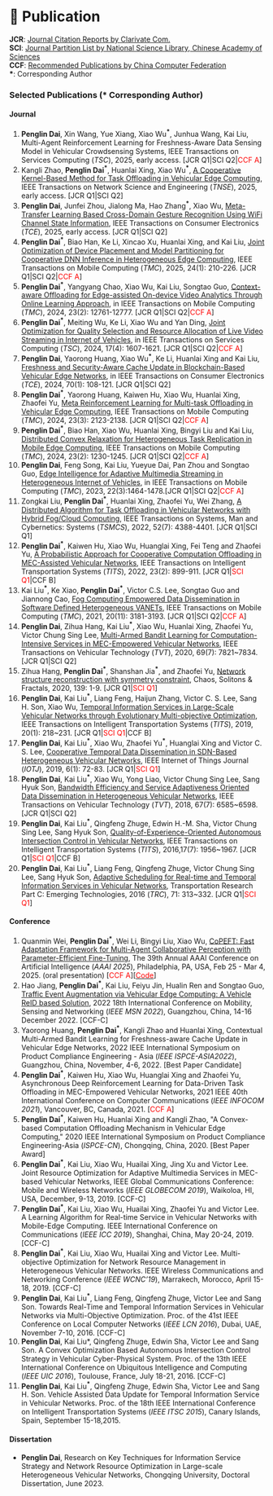 # 📖 Publication

**JCR**: <a href="https://jcr.clarivate.com/jcr/home" class="no-underline">Journal Citation Reports by Clarivate Com.</a>    
**SCI**: <a href="https://www.fenqubiao.com" class="no-underline">Journal Partition List by National Science Library, Chinese Academy of Sciences</a>    
**CCF**: <a href="https://www.ccf.org.cn/Academic_Evaluation/By_category/" class="no-underline">Recommended Publications by China Computer Federation</a>    
**\***: Corresponding Author

<!-- #### Preprint -->
### Selected Publications (**\*** Corresponding Author)
#### Journal
1. **Penglin Dai**, Xin Wang, Yue Xiang, Xiao Wu<sup>**\***</sup>, Junhua Wang,  Kai Liu, Multi-Agent Reinforcement Learning for Freshness-Aware
Data Sensing Model in Vehicular Crowdsensing Systems, IEEE Transactions on Services Computing (*TSC*), 2025, early access. [JCR Q1\|SCI Q2\|<font color="red">CCF A</font>]
2. Kangli Zhao, **Penglin Dai**<sup>**\***</sup>, Huanlai Xing, Xiao Wu<sup>**\***</sup>, <a href="https://ieeexplore.ieee.org/document/10985845" class="no-underline">A Cooperative Kernel-Based Method for Task Offloading in Vehicular Edge Computing</a>, IEEE Transactions on Network Science and Engineering (*TNSE*), 2025, early access. [JCR Q1\|SCI Q2]
3. **Penglin Dai**, Junfei Zhou, Jialong Ma, Hao Zhang<sup>**\***</sup>, Xiao Wu, <a href="https://ieeexplore.ieee.org/document/10934063" class="no-underline">Meta-Transfer Learning Based Cross-Domain Gesture Recognition Using WiFi Channel State Information</a>, IEEE Transactions on Consumer Electronics (*TCE*), 2025, early access. [JCR Q1\|SCI Q2]
4. **Penglin Dai**<sup>**\***</sup>, Biao Han, Ke Li, Xincao Xu, Huanlai Xing, and Kai Liu, <a href="https://ieeexplore.ieee.org/abstract/document/10675335" class="no-underline">Joint Optimization of Device Placement and Model Partitioning for Cooperative DNN Inference in Heterogeneous Edge Computing</a>, IEEE Transactions on Mobile Computing (*TMC*), 2025, 24(1): 210-226. [JCR Q1\|SCI Q2\|<font color="red">CCF A</font>]
5.  **Penglin Dai**<sup>**\***</sup>, Yangyang Chao, Xiao Wu, Kai Liu, Songtao Guo, <a href="https://ieeexplore.ieee.org/document/10570213" class="no-underline">Context-aware Offloading for Edge-assisted On-device Video Analytics Through Online Learning Approach</a>, in IEEE Transactions on Mobile Computing (*TMC*), 2024, 23(2): 12761-12777. [JCR Q1\|SCI Q2\|<font color="red">CCF A</font>]
6. **Penglin Dai**<sup>**\***</sup>, Meiting Wu, Ke Li, Xiao Wu and Yan Ding, <a href="https://ieeexplore.ieee.org/document/10379126" class="no-underline">Joint Optimization for Quality Selection and Resource Allocation of Live Video Streaming in Internet of Vehicles</a>, in IEEE Transactions on Services Computing (*TSC*), 2024, 17(4): 1607-1621. [JCR Q1\|SCI Q2\|<font color="red">CCF A</font>]
7. **Penglin Dai**, Yaorong Huang, Xiao Wu<sup>**\***</sup>, Ke Li, Huanlai Xing and Kai Liu, <a href="https://ieeexplore.ieee.org/document/10371406" class="no-underline">Freshness and Security-Aware Cache Update in Blockchain-Based Vehicular Edge Networks</a>, in IEEE Transactions on Consumer Electronics (*TCE*), 2024, 70(1): 108-121. [JCR Q1\|SCI Q2]
8. **Penglin Dai**<sup>**\***</sup>, Yaorong Huang, Kaiwen Hu, Xiao Wu, Huanlai Xing, Zhaofei Yu, <a href="https://ieeexplore.ieee.org/document/10050793" class="no-underline">Meta Reinforcement Learning for Multi-task Offloading in Vehicular Edge Computing</a>, IEEE Transactions on Mobile Computing (*TMC*), 2024, 23(3): 2123-2138. [JCR Q1\|SCI Q2\|<font color="red">CCF A</font>]
9. **Penglin Dai**<sup>**\***</sup>, Biao Han, Xiao Wu, Huanlai Xing, Bingyi Liu and Kai Liu, <a href="https://ieeexplore.ieee.org/document/9999483" class="no-underline">Distributed Convex Relaxation for Heterogeneous Task Replication in Mobile Edge Computing</a>, IEEE Transactions on Mobile Computing (*TMC*), 2024, 23(2): 1230-1245. [JCR Q1\|SCI Q2\|<font color="red">CCF A</font>]
10. **Penglin Dai**, Feng Song, Kai Liu, Yueyue Dai, Pan Zhou and Songtao Guo, <a href="https://ieeexplore.ieee.org/document/9519528" class="no-underline">Edge Intelligence for Adaptive Multimedia Streaming in Heterogeneous Internet of Vehicles</a>, in IEEE Transactions on Mobile Computing (*TMC*), 2023, 22(3):1464-1478.[JCR Q1\|SCI Q2\|<font color="red">CCF A</font>]
11. Zongkai Liu, **Penglin Dai**<sup>**\***</sup>, Huanlai Xing, Zhaofei Yu, Wei Zhang, <a href="https://ieeexplore.ieee.org/document/9495832" class="no-underline">A Distributed Algorithm for Task Offloading in Vehicular Networks with Hybrid Fog/Cloud Computing</a>, IEEE Transactions on Systems, Man and Cybernetics: Systems (*TSMCS*), 2022, 52(7): 4388-4401. [JCR Q1\|SCI Q1]
12. **Penglin Dai**<sup>**\***</sup>, Kaiwen Hu, Xiao Wu, Huanglai Xing, Fei Teng and Zhaofei Yu, <a href="https://ieeexplore.ieee.org/document/9180064" class="no-underline">A Probabilistic Approach for Cooperative Computation Offloading in MEC-Assisted Vehicular Networks</a>, IEEE Transactions on Intelligent Transportation Systems (*TITS*), 2022, 23(2): 899-911. [JCR Q1\|<font color="red">SCI Q1</font>\|CCF B]
13. Kai Liu<sup>**\***</sup>, Ke Xiao, **Penglin Dai**<sup>**\***</sup>, Victor C.S. Lee, Songtao Guo and Jiannong Cao, <a href="https://ieeexplore.ieee.org/document/9099632" class="no-underline">Fog Computing Empowered Data Dissemination in Software Defined Heterogeneous VANETs</a>, IEEE Transactions on Mobile Computing (*TMC*), 2021, 20(11): 3181-3193. [JCR Q1\|SCI Q2\|<font color="red">CCF A</font>]
14. **Penglin Dai**, Zihua Hang, Kai Liu<sup>**\***</sup>, Xiao Wu, Huanlai Xing, Zhaofei Yu, Victor Chung Sing Lee, <a href="https://ieeexplore.ieee.org/document/9082866" class="no-underline">Multi-Armed Bandit Learning for Computation-Intensive Services in MEC-Empowered Vehicular Networks</a>, IEEE Transactions on Vehicular Technology (*TVT*), 2020, 69(7): 7821~7834. [JCR Q1\|SCI Q2]
15. Zihua Hang, **Penglin Dai**<sup>**\***</sup>, Shanshan Jia<sup>**\***</sup>, and Zhaofei Yu, <a href="https://www.sciencedirect.com/science/article/pii/S0960077920306834" class="no-underline">Network structure reconstruction with symmetry constraint</a>, Chaos, Solitons & Fractals, 2020, 139: 1-9. [JCR Q1\|<font color="red">SCI Q1</font>]
16. **Penglin Dai**, Kai Liu<sup>**\***</sup>, Liang Feng, Haijun Zhang, Victor C. S. Lee, Sang H. Son, Xiao Wu, <a href="https://ieeexplore.ieee.org/document/8315121" class="no-underline">Temporal Information Services in Large-Scale Vehicular Networks through Evolutionary Multi-objective Optimization</a>, IEEE Transactions on Intelligent Transportation Systems (*TITS*), 2019, 20(1): 218~231. [JCR Q1\|<font color="red">SCI Q1</font>\|CCF B]
17. **Penglin Dai**, Kai Liu<sup>**\***</sup>, Xiao Wu, Zhaofei Yu<sup>**\***</sup>, Huanglai Xing and Victor C. S. Lee, <a href="https://ieeexplore.ieee.org/document/8474352" class="no-underline">Cooperative Temporal Data Dissemination in SDN-Based Heterogeneous Vehicular Networks</a>, IEEE Internet of Things Journal (*IOTJ*), 2019, 6(1): 72-83. [JCR Q1\|<font color="red">SCI Q1</font>]
18. **Penglin Dai**, Kai Liu<sup>**\***</sup>, Xiao Wu, Yong Liao, Victor Chung Sing Lee, Sang Hyuk Son, <a href="https://ieeexplore.ieee.org/document/8307103" class="no-underline">Bandwidth Efficiency and Service Adaptiveness Oriented Data Dissemination in Heterogeneous Vehicular Networks</a>, IEEE Transactions on Vehicular Technology (*TVT*), 2018, 67(7): 6585~6598. [JCR Q1\|SCI Q2]
19. **Penglin Dai**, Kai Liu<sup>**\***</sup>, Qingfeng Zhuge, Edwin H.-M. Sha, Victor Chung Sing Lee, Sang Hyuk Son, <a href="https://ieeexplore.ieee.org/document/7398024" class="no-underline">Quality-of-Experience-Oriented Autonomous Intersection Control in Vehicular Networks</a>, IEEE Transactions on Intelligent Transportation Systems (*TITS*), 2016,17(7): 1956~1967. [JCR Q1\|<font color="red">SCI Q1</font>\|CCF B]
20. **Penglin Dai**, Kai Liu<sup>**\***</sup>, Liang Feng, Qingfeng Zhuge, Victor Chung Sing Lee, Sang Hyuk Son, <a href="https://www.sciencedirect.com/science/article/pii/S0968090X16301395" class="no-underline">Adaptive Scheduling for Real-time and Temporal Information Services in Vehicular Networks</a>, Transportation Research Part C: Emerging Technologies, 2016 (*TRC*), 71: 313~332. [JCR Q1\|<font color="red">SCI Q1</font>]

<!-- 3. Kai Liu<sup>**\***</sup>, **Xincao Xu**<sup>**\***</sup>, Penglin Dai, and Biwen Chen, <a href="https://ieeexplore.ieee.org/document/10261503" class="no-underline">Cooperative Sensing and Uploading for Quality-Cost Tradeoff of Digital Twins in VEC</a>, IEEE Transactions on Consumer Electronics (*TCE*), volume 70, issue 1, pp. 3414-3625, February 2024. IF: 4.3 (2022), 3.9 (5-year) [JCR Q2\|SCI Q2] [![](https://img.shields.io/badge/-BibTeX-blue?labelColor=white&color=F5F5F5&logo=latex&logoColor=008080)](https://neardws-1257861591.cos.ap-shanghai.myqcloud.com/neardws/bib/liu2023cooperative.bib) [![](https://img.shields.io/badge/dynamic/json?logo=Google%20Scholar&url=https%3A%2F%2Fcdn.jsdelivr.net%2Fgh%2FNeardws%2Fneardws.github.io@google-scholar-stats%2Fgs_data.json&query=$['publications']['DK5avZUAAAAJ:SdhP9T11ey4C']['num_citations']&labelColor=f6f6f6&color=9cf&style=flat&label=Citations)](https://scholar.google.com/citations?view_op=view_citation&hl=en&user=DK5avZUAAAAJ&citation_for_view=DK5avZUAAAAJ:SdhP9T11ey4C) [![](https://img.shields.io/github/stars/neardws/MAMO-Deep-Reinforcement-Learning?style=social)](https://github.com/neardws/MAMO-Deep-Reinforcement-Learning) -->

#### Conference

1. Quanmin Wei, **Penglin Dai**<sup>**\***</sup>, Wei Li, Bingyi Liu, Xiao Wu, <a href="https://ojs.aaai.org/index.php/AAAI/article/view/34502" class="no-underline">CoPEFT: Fast Adaptation Framework for Multi-Agent Collaborative Perception with Parameter-Efficient Fine-Tuning</a>, The 39th Annual AAAI Conference on Artificial Intelligence (*AAAI 2025*),  Philadelphia, PA, USA, Feb 25 - Mar 4, 2025. (oral presentation) [<font color="red">CCF A</font>][<a href="https://github.com/fengxueguiren/CoPEFT" class="no-underline"><font color="red">Code</font></a>]
2. Hao Jiang, **Penglin Dai**<sup>**\***</sup>, Kai Liu, Feiyu Jin, Hualin Ren and Songtao Guo, <a href="https://https://ieeexplore.ieee.org/document/10076568" class="no-underline">Traffic Event Augmentation via Vehicular Edge Computing: A Vehicle ReID based Solution</a>, 2022 18th International Conference on Mobility, Sensing and Networking (*IEEE MSN 2022*), Guangzhou, China, 14-16 December 2022. [CCF-C]
3. Yaorong Huang, **Penglin Dai**<sup>**\***</sup>, Kangli Zhao and Huanlai Xing, Contextual Multi-Armed Bandit Learning for Freshness-aware Cache Update in Vehicular Edge Networks, 2022 IEEE International Symposium on Product Compliance Engineering - Asia (*IEEE ISPCE-ASIA2022*), Guangzhou, China, November, 4-6, 2022. [Best Paper Candidate]
4. **Penglin Dai**<sup>**\***</sup>, Kaiwen Hu, Xiao Wu, Huanglai Xing and Zhaofei Yu, Asynchronous Deep Reinforcement Learning for Data-Driven Task Offloading in MEC-Empowered Vehicular Networks, 2021 IEEE 40th International Conference on Computer Communications (*IEEE INFOCOM 2021*), Vancouver, BC, Canada, 2021. [<font color="red">CCF A</font>]
5. **Penglin Dai**<sup>**\***</sup>, Kaiwen Hu, Huanlai Xing and Kangli Zhao, "A Convex-based Computation Offloading Mechanism in Vehicular Edge Computing," 2020 IEEE International Symposium on Product Compliance Engineering-Asia (*ISPCE-CN*), Chongqing, China, 2020. [Best Paper Award]
6. **Penglin Dai**<sup>**\***</sup>, Kai Liu, Xiao Wu, Huailai Xing, Jing Xu and Victor Lee. Joint Resource Optimization for Adaptive Multimedia Services in MEC-based Vehicular Networks, IEEE Global Communications Conference: Mobile and Wireless Networks (*IEEE GLOBECOM 2019*), Waikoloa, HI, USA, December, 9-13, 2019. [CCF-C]
7. **Penglin Dai**<sup>**\***</sup>, Kai Liu, Xiao Wu, Huailai Xing, Zhaofei Yu and Victor Lee. A Learning Algorithm for Real-time Service in Vehicular Networks with Mobile-Edge Computing. IEEE International Conference on Communications (*IEEE ICC 2019*), Shanghai, China, May 20-24, 2019. [CCF-C]
8. **Penglin Dai**<sup>**\***</sup>, Kai Liu, Xiao Wu, Huailai Xing and Victor Lee. Multi-objective Optimization for Network Resource Management in Heterogeneous Vehicular Networks. IEEE Wireless Communications and Networking Conference (*IEEE WCNC’19*), Marrakech, Morocco, April 15-18, 2019. [CCF-C]
9. **Penglin Dai**, Kai Liu<sup>**\***</sup>, Liang Feng, Qingfeng Zhuge, Victor Lee and Sang Son. Towards Real-Time and Temporal Information Services in Vehicular Networks via Multi-Objective Optimization. Proc. of the 41st IEEE Conference on Local Computer Networks (*IEEE LCN 2016*), Dubai, UAE, November 7-10, 2016. [CCF-C]
10. **Penglin Dai**, Kai Liu*, Qingfeng Zhuge, Edwin Sha, Victor Lee and Sang Son. A Convex Optimization Based Autonomous Intersection Control Strategy in Vehicular Cyber-Physical System. Proc. of the 13th IEEE International Conference on Ubiquitous Intelligence and Computing (*IEEE UIC 2016*), Toulouse, France, July 18-21, 2016. [CCF-C]
11. **Penglin Dai**, Kai Liu<sup>**\***</sup>, Qingfeng Zhuge, Edwin Sha, Victor Lee and Sang H. Son. Vehicle Assisted Data Update for Temporal Information Service in Vehicular Networks. Proc. of the 18th IEEE International Conference on Intelligent Transportation Systems (*IEEE ITSC 2015*), Canary Islands, Spain, September 15-18,2015.




<!-- 1. Junyuan Wu, **Xincao Xu**<sup>**\***</sup>, Chuzhao Li, Hao Zhang, Ke Xiao, and Kai Liu, <a href="https://ieeexplore.ieee.org/document/10365900" class="no-underline">Quality-Cost Trade-off on Constructing Logical Views for Vehicular Cyber-Physical Systems: A Deep Reinforcement Learning Approach</a>, IEEE International Symposium on Product Compliance Engineering-Asia (*IEEE ISPCE-AS'23*), Shanghai, China, November 3-5, 2023. [![](https://img.shields.io/badge/-BibTeX-blue?labelColor=white&color=F5F5F5&logo=latex&logoColor=008080)](https://neardws-1257861591.cos.ap-shanghai.myqcloud.com/neardws/bib/wu2023quality.bib) [![](https://img.shields.io/badge/dynamic/json?logo=Google%20Scholar&url=https%3A%2F%2Fcdn.jsdelivr.net%2Fgh%2FNeardws%2Fneardws.github.io@google-scholar-stats%2Fgs_data.json&query=$['publications']['DK5avZUAAAAJ:ye4kPcJQO24C']['num_citations']&labelColor=f6f6f6&color=9cf&style=flat&label=Citations)](https://scholar.google.com/citations?view_op=view_citation&hl=en&user=DK5avZUAAAAJ&citation_for_view=DK5avZUAAAAJ:ye4kPcJQO24C)
2. **Xincao Xu**, Kai Liu<sup>**\***</sup>, Qisen Zhang, Hao Jiang, Ke Xiao, and Jiangtao Luo, <a href="https://ieeexplore.ieee.org/abstract/document/9921762" class="no-underline">Age of View: A New Metric for Evaluating Heterogeneous Information Fusion in Vehicular Cyber-Physical Systems</a>, IEEE International Conference on Intelligent Transportation Systems (*IEEE ITSC’22*), Macau, China, October 8-12, 2022. [![](https://img.shields.io/badge/-BibTeX-blue?labelColor=white&color=F5F5F5&logo=latex&logoColor=008080)](https://neardws-1257861591.cos.ap-shanghai.myqcloud.com/neardws/bib/xu2022age.bib) [![](https://img.shields.io/badge/-PDF-blue?logo=microsoftpowerpoint&logoColor=B7472A&labelColor=white&color=F5F5F5&style=flat)](https://neardws-1257861591.cos.ap-shanghai.myqcloud.com/2022/09/20220915013208ITSC2022_Sildes591.pdf) [![](https://img.shields.io/badge/dynamic/json?logo=Google%20Scholar&url=https%3A%2F%2Fcdn.jsdelivr.net%2Fgh%2FNeardws%2Fneardws.github.io@google-scholar-stats%2Fgs_data.json&query=$['publications']['DK5avZUAAAAJ:_B80troHkn4C']['num_citations']&labelColor=f6f6f6&color=9cf&style=flat&label=Citations)](https://scholar.google.com/citations?view_op=view_citation&hl=en&user=DK5avZUAAAAJ&citation_for_view=DK5avZUAAAAJ:_B80troHkn4C) [![](https://img.shields.io/github/stars/neardws/Age-of-View?style=social)](https://github.com/neardws/Age-of-View) [![](https://img.shields.io/youtube/views/iayUfkFCMcs?style=social)](https://youtu.be/iayUfkFCMcs) [![](https://img.shields.io/badge/dynamic/json?label=views&style=social&logo=bilibili&query=data.stat.view&url=https%3A%2F%2Fapi.bilibili.com%2Fx%2Fweb-interface%2Fview%3Fbvid%3DBV1UR4y197sT)](https://www.bilibili.com/video/BV1UR4y197sT)
3. Chunhui Liu, Kai Liu<sup>**\***</sup>, **Xincao Xu**, Hualing Ren, Feiyu Jin, and Songtao Guo, <a href="https://ieeexplore.ieee.org/abstract/document/9394299" class="no-underline">Real-time Task Offloading for Data and Computation Intensive Services in Vehicular Fog Computing Environments</a>, IEEE International Conference on Mobility, Sensing and Networking (*IEEE MSN’20*), Tokyo, Japan, December 17-19, 2020. [![](https://img.shields.io/badge/-BibTeX-blue?labelColor=white&color=F5F5F5&logo=latex&logoColor=008080)](https://neardws-1257861591.cos.ap-shanghai.myqcloud.com/neardws/bib/liu2020real.bib) [![](https://img.shields.io/badge/dynamic/json?logo=Google%20Scholar&url=https%3A%2F%2Fcdn.jsdelivr.net%2Fgh%2FNeardws%2Fneardws.github.io@google-scholar-stats%2Fgs_data.json&query=$['publications']['DK5avZUAAAAJ:sSrBHYA8nusC']['num_citations']&labelColor=f6f6f6&color=9cf&style=flat&label=Citations)](https://scholar.google.com/citations?view_op=view_citation&hl=en&user=DK5avZUAAAAJ&citation_for_view=DK5avZUAAAAJ:sSrBHYA8nusC)
4. Yi Zhou, Kai Liu<sup>**\***</sup>, **Xincao Xu**, Chunhui Liu, Liang Feng, and Chao Chen, <a href="https://link.springer.com/chapter/10.1007/978-981-15-7670-6_38" class="no-underline">Multi-period Distributed Delay-sensitive Tasks Offloading in a Two-layer Vehicular Fog Computing Architecture</a>, International Conference on Neural Computing and Applications (*NCAA’20*), Shenzhen, China, July 3-6, 2020. [![](https://img.shields.io/badge/-BibTeX-blue?labelColor=white&color=F5F5F5&logo=latex&logoColor=008080)](https://neardws-1257861591.cos.ap-shanghai.myqcloud.com/neardws/bib/zhou2020multi.bib) [![](https://img.shields.io/badge/dynamic/json?logo=Google%20Scholar&url=https%3A%2F%2Fcdn.jsdelivr.net%2Fgh%2FNeardws%2Fneardws.github.io@google-scholar-stats%2Fgs_data.json&query=$['publications']['DK5avZUAAAAJ:vRqMK49ujn8C']['num_citations']&labelColor=f6f6f6&color=9cf&style=flat&label=Citations)](https://scholar.google.com/citations?view_op=view_citation&hl=en&user=DK5avZUAAAAJ&citation_for_view=DK5avZUAAAAJ:vRqMK49ujn8C)
5. Yi Zhou, Kai Liu<sup>**\***</sup>, **Xincao Xu**, Songtao Guo, Zhou Wu, Victor Lee, and Sang Son, <a href="https://ieeexplore.ieee.org/document/9045579" class="no-underline">Distributed Scheduling for Time-Critical Tasks in a Two-layer Vehicular Fog Computing Architecture</a>, IEEE Consumer Communications and Networking Conference (*IEEE CCNC’20*), Las Vegas, USA, January 11-14, 2020. [![](https://img.shields.io/badge/-BibTeX-blue?labelColor=white&color=F5F5F5&logo=latex&logoColor=008080)](https://neardws-1257861591.cos.ap-shanghai.myqcloud.com/neardws/bib/zhou2020distributed.bib) [![](https://img.shields.io/badge/dynamic/json?logo=Google%20Scholar&url=https%3A%2F%2Fcdn.jsdelivr.net%2Fgh%2FNeardws%2Fneardws.github.io@google-scholar-stats%2Fgs_data.json&query=$['publications']['DK5avZUAAAAJ:K3LRdlH-MEoC']['num_citations']&labelColor=f6f6f6&color=9cf&style=flat&label=Citations)](https://scholar.google.com/citations?view_op=view_citation&hl=en&user=DK5avZUAAAAJ&citation_for_view=DK5avZUAAAAJ:K3LRdlH-MEoC)
6. **Xincao Xu**, Kai Liu<sup>**\***</sup>, Ke Xiao, Hualing Ren, Liang Feng, and Chao Chen, <a href="https://ieeexplore.ieee.org/document/8805783" class="no-underline">Design and Implementation of a Fog Computing Based Collision Warning System in VANETs</a>, IEEE International Symposium on Product Compliance Engineering-Asia (*IEEE ISPCE-CN’18*), Hong Kong/Shenzhen, China, December 5-7, 2018. (Best Paper Award) [![](https://img.shields.io/badge/-BibTeX-blue?labelColor=white&color=F5F5F5&logo=latex&logoColor=008080)](https://neardws-1257861591.cos.ap-shanghai.myqcloud.com/neardws/bib/xu2018design.bib) [![](https://img.shields.io/badge/dynamic/json?logo=Google%20Scholar&url=https%3A%2F%2Fcdn.jsdelivr.net%2Fgh%2FNeardws%2Fneardws.github.io@google-scholar-stats%2Fgs_data.json&query=$['publications']['DK5avZUAAAAJ:xtRiw3GOFMkC']['num_citations']&labelColor=f6f6f6&color=9cf&style=flat&label=Citations)](https://scholar.google.com/citations?view_op=view_citation&hl=en&user=DK5avZUAAAAJ&citation_for_view=DK5avZUAAAAJ:xtRiw3GOFMkC) [![](https://img.shields.io/github/stars/cqu-bdsc/Collision-Warning-System?style=social)](https://github.com/cqu-bdsc/Collision-Warning-System) -->

<!-- #### Chinese Papers

1. **Xincao Xu**, Kai Liu<sup>**\***</sup>, Chunhui Liu, Hao Jiang, Songtao Guo, and Weiwei Wu, <a href="https://www.ejournal.org.cn/CN/10.12263/DZXB.20200994" class="no-underline">Potential Game Based Channel Allocation for Vehicular Edge Computing</a>, Tien Tzu Hsueh Pao/Acta Electronica Sinica (*电子学报*), volume 49, issue 5, pp.851-860, July 2021. [CCF T1] [![](https://img.shields.io/badge/-BibTeX-blue?labelColor=white&color=F5F5F5&logo=latex&logoColor=008080)](https://neardws-1257861591.cos.ap-shanghai.myqcloud.com/neardws/bib/xu2021potential.bib) [![](https://img.shields.io/badge/dynamic/json?logo=Google%20Scholar&url=https%3A%2F%2Fcdn.jsdelivr.net%2Fgh%2FNeardws%2Fneardws.github.io@google-scholar-stats%2Fgs_data.json&query=$['publications']['DK5avZUAAAAJ:fQNAKQ3IYiAC']['num_citations']&labelColor=f6f6f6&color=9cf&style=flat&label=Citations)](https://scholar.google.com/citations?view_op=view_citation&hl=en&user=DK5avZUAAAAJ&citation_for_view=DK5avZUAAAAJ:fQNAKQ3IYiAC) [![](https://img.shields.io/github/stars/neardws/Incentive-based-Probability-Update-and-Strategy-Selection?style=social)](https://github.com/neardws/Incentive-based-Probability-Update-and-Strategy-Selection)
2. **Xincao Xu**, Yi Zhou, Kai Liu<sup>**\***</sup>, Chaocan Xiang, Yantao Li, and Songtao Guo, Potential Game based Distributed Channel Allocation in Vehicular Fog Computing Environments, 14th China Conference on Internet of Things (*CWSN’20*), Dunhuang, China, September 18-21, 2020. (Best Paper Candidate)
 -->
#### Dissertation

- **Penglin Dai**, Research on Key Techniques for Information Service Strategy and Network Resource Optimization in Large-scale Heterogeneous Vehicular Networks, Chongqing University, Doctoral Dissertation, June 2023. 

<!-- 
- [![](https://img.shields.io/badge/-BibTeX-blue?labelColor=white&color=F5F5F5&logo=latex&logoColor=008080)](https://neardws-1257861591.cos.ap-shanghai.myqcloud.com/neardws/bib/xu2023research.bib) [![](https://img.shields.io/badge/-PDF-blue?logo=adobeacrobatreader&logoColor=B7472A&labelColor=white&color=F5F5F5&style=flat)](https://neardws-1257861591.cos.ap-shanghai.myqcloud.com/neardws/My-Doctoral-Dissertation-Defense.pdf) [![](https://img.shields.io/github/stars/neardws/My-Doctoral-Dissertation?style=social)](https://github.com/neardws/My-Doctoral-Dissertation)  -->